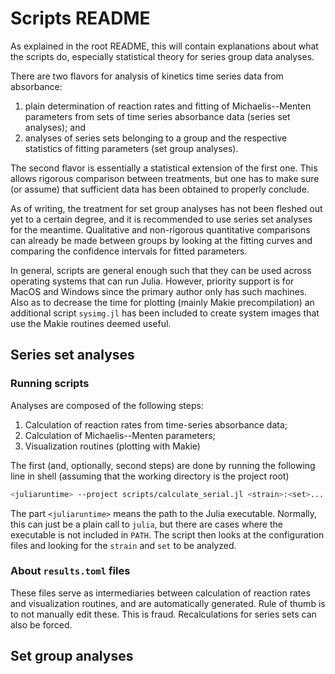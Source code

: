 # Scripts README

As explained in the root README, this will contain explanations about what the
scripts do, especially statistical theory for series group data analyses.

There are two flavors for analysis of kinetics time series data from absorbance:
1) plain determination of reaction rates and fitting of Michaelis--Menten parameters from
sets of time series absorbance data (series set analyses); and
2) analyses of series sets belonging to a group and the respective statistics of fitting
parameters (set group analyses).

The second flavor is essentially a statistical extension of the first one. This allows
rigorous comparison between treatments, but one has to make sure (or assume) that sufficient
data has been obtained to properly conclude.

As of writing, the treatment for set group analyses has not been fleshed out yet to a certain
degree, and it is recommended to use series set analyses for the meantime. Qualitative and
non-rigorous quantitative comparisons can already be made between groups by looking at the 
fitting curves and comparing the confidence intervals for fitted parameters.

In general, scripts are general enough such that they can be used across operating systems that
can run Julia. However, priority support is for MacOS and Windows since the primary author only
has such machines. Also as to decrease the time for plotting (mainly Makie precompilation)
an additional script `sysimg.jl` has been included to create system images that use the
Makie routines deemed useful.

## Series set analyses

### Running scripts

Analyses are composed of the following steps:
1. Calculation of reaction rates from time-series absorbance data;
2. Calculation of Michaelis--Menten parameters;
3. Visualization routines (plotting with Makie)

The first (and, optionally, second steps) are done by running the following line in shell
(assuming that the working directory is the project root)
```sh
<juliaruntime> --project scripts/calculate_serial.jl <strain>:<set>...
```
The part `<juliaruntime>` means the path to the Julia executable. Normally, this can just be a
plain call to `julia`, but there are cases where the executable is not included in `PATH`.
The script then looks at the configuration files and looking for the `strain` and `set` to be
analyzed.

### About `results.toml` files

These files serve as intermediaries between calculation of reaction rates and visualization
routines, and are automatically generated. Rule of thumb is to not manually edit these. This
is fraud. Recalculations for series sets can also be forced.

## Set group analyses

<!-- TODO: write more about this once stat concepts are cleared out -->
